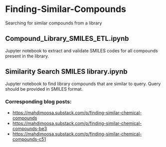 # Finding-Similar-Compounds
Searching for similar compounds from a library 

## Compound_Library_SMILES_ETL.ipynb
Jupyter notebook to extract and validate SMILES codes for all compounds present in the library.

## Similarity Search SMILES library.ipynb
Jupyter notebook to find library compounds that are similar to query. Query should be provided in SMILES format.

### Corresponding blog posts:
* https://mahdimoosa.substack.com/p/finding-similar-chemical-compounds
* https://mahdimoosa.substack.com/p/finding-similar-chemical-compounds-be3
* https://mahdimoosa.substack.com/p/finding-similar-chemical-compounds-c51

